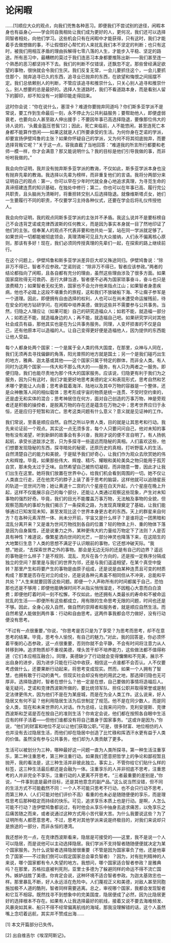 <link href="../../css/style.css" rel="stylesheet" type="text/css" />



# 论闲暇

<div class="p">

……[1]顺应大众的观点，向我们兜售各种恶习。即便我们不尝试别的途径，闲暇本身也有益身心——学会同自我相处让我们成为更好的人，更何况，我们还可以选择同智者相处，向他们学习。这些机会只有在闲暇中才能获得，只有这时，我们才能着手去做想做的事，不让假借好心帮忙的人来扰乱我们本不坚定的判断；也只有这时，被我们用相互矛盾的理由拆解得七零八落的人生，才能步入平稳、坚定的路途。所有恶习中，最糟糕的莫过于我们连恶习本身都要推陈出新——我们甚至连一个熟悉的恶习都坚持不下去。我们的判断不仅错误，还飘忽不定。那些曾经满足欲望的事物，很快就会令我们生厌。我们反复无常，一会儿要抓住这个，一会儿要抓住那个，抛弃追寻已久的东西，追寻业已抛弃的东西，在欲望和悔恨之间摇摆不定。我们总依赖别人的判断，不管应该追寻和推崇什么，只关心别人追寻和推崇什么，别人想要的总是最好的。选择人生道路时，我们不看道路本身，而是看别人留下的脚印，却不知没有一对脚印能走得回来。

这时你会说：“你在说什么，塞涅卡？难道你要抛弃同道吗？你们斯多亚学派不是常说，要工作到生命最后一刻，永不停止为公共利益服务；要帮助他人，即便虚弱衰老，也要向众人甚至敌人伸出援手；不要因年事已高选择隐退，要像那位伟大的诗人说的，‘头戴金盔压苍鬓’[2]；因此，死亡来临前，人不能悠闲，甚至连死亡本身都不能算作悠闲——如果这就是人们所要承受的生活。为何你身在芝诺的学派，却要宣扬伊壁鸠鲁的主张？如果你怀疑自己的学派，又为何不将其彻底抛弃，而要选择背叛它呢？”关于这一点，容我直截了当地回答：“难道我的所言所行都要和老师一模一样，你才会满意？那又能说明什么？我的目标是他们引导我做的事，而非吩咐我做的。”

我会向你证明，我并没有抛弃斯多亚学派的教诲，不仅如此，斯多亚学派本身也没有抛弃先辈的教诲。我选择以先辈为榜样，而非重复他们的言语。我将分两部分来证明自己的观点：第一，你可以早在少年时代就全身心地追求真理，为寻觅生命的真谛搭建连贯的知识基础，在独处中修行；第二，你也可以在年事已高、履行完公共职责，且头脑尚为清晰时，将重担转交别人后选择隐退。就像维斯塔贞女，她们一生要履行不同的职责，不仅要学习主持各种仪式，还要在学会后将礼仪传授他人。

我会向你证明，我的观点同斯多亚学派的主张并不矛盾。我这么说并不是要标榜自己不会违背芝诺或克律西波斯的任何教义，而是因为事实本身就一目了然地印证了他们的主张。信奉某人的观点不代表非要和他共处一室，站在同一学派就足够了。如果世间一切都能被彻底领会，真理清晰可见且为大众接纳，人们永不偏离核心原则，那该有多好！现在，我们必须同传授真理的先辈们一起，在探索的路上继续前行。

在这个问题上，伊壁鸠鲁和斯多亚学派差异巨大却又殊途同归。伊壁鸠鲁说：“除非万不得已，智者不应参政。”芝诺则说：“除非万不得已，智者应该参政。”两者的结论都指向了闲暇，且各自都有充分的理由，虽然这些理由涉及了很多方面。如果国家腐败得无可救药、恶行大肆当道，智者便不必再为国家琐事奋斗，奋斗也只是浪费精力；如果智者无权无势，国家也不会允许他来指点江山；如果智者身患疾病，他也不必踏上这段不堪重负的旅程，这和我们不放破船下海、不让瘸子参军是一个道理。因此，即便拥有自由选择的权利，人也可以在尚未遭受命运摧残前，待在安全的地方钻研学问，在闲暇中培养美德，做到这些并不需要参与公共事务。当然，归隐之人理应让（如果可能）自己的研究造福众人；如若不能，就造福一部分人；如若还不能，就造福身边的人；再不能，就造福自己吧。如果研究学问对其他社会成员有益，那他其实也是在为公共事务服务。同理，人变坏损害的不仅是自己，还有他原本可以造福的人。让自己变得更好便是造福他人，因为提供的东西能让他人受益。

每个人都身处两个国家：一个是属于全人类的伟大国度，在那里，众神与人同在，我们无须再去寻找偏僻的角落，阳光普照的地方就是国土；另一个是我们碰巧出生的地方，雅典、迦太基或其他——这个国家只属于特定的群体，而非全人类。有人同时为这两个国家——伟大和不那么伟大的——服务，有人只为两者之一服务。即便归隐，我们也能尽责地为那个伟大的国家服务。应该说，归隐更有利于我们为之服务，因为只有这时，我们才能更好地思考美德的定义和表现形式，思考自然和艺术哪个更能让人向善；思考承载着海洋、陆地以及其中万物的容器是一个整体，还是众神散落人间的相似载体；思考形成宇宙的物质是统一连贯、不受时空约束的，还是虚无和实体的混合；思考神居住在何方，面对自己创造的万事万物，神是旁观者还是积极的操控者，是脱离万物的存在还是蕴含在万物之中；思考世界应归于永恒，还是应归于短暂和消亡。思考这类问题有什么意义？意义就是见证神的工作。

我们常说，至善是顺应自然。自然之所以孕育人类，目的就是让其思考和行动。我先来论证前一个观点。其实这一点无须多言，每个人只要问问自己，他对未知的事物有没有渴望，听到新鲜的故事会有多兴奋，我刚才说的便不言自明了。有人扬帆起航，承受长途跋涉之苦，只为多探寻一些遥远而隐秘的真相。人们喜欢这些，他们想要发现隐秘的东西，探寻暗处的秘密，还原历史的真相，打听野蛮人的生活。自然清楚自己的能力和美貌，于是赋予我们好奇心，让我们作为观众去欣赏她的伟大和辉煌。毕竟，如果那些伟大、辉煌、精巧、耀眼和美轮美奂之物只能用于孤芳自赏，那未免太过于乏味。自然希望自己被热切凝视，而非随意一瞥，因此才让我们出生在这里。她将我们放置在世界中心，给我们机会看到周围的一切。她不仅让人类直立行走，还在他灵巧的脖子上装了善于思考的脑袋，这样他就可以追随星辰的轨迹一览世间万物；她让黄道十二宫的六个星座在白天升起，六个星座在晚上升起，这样不仅能展示自己的每个部分，还能让人类通过观察这些现象，产生对未知事物的强烈好奇。毕竟，我们的目光不能覆盖万事万物，无法触及事物的全貌，但观察范围内的事却为我们揭示了一条探索之路，为发现真理奠定了基础，让我们能够通过已知发现未知，甚至发现比这个世界本身更古老的东西。天上的群星来自何方？在各种元素浑然一体、尚未分开前，宇宙又是什么样子？是谁将这一团黑暗和混乱分离开来？又是谁为世间万物找到各自的位置？轻的物体上升、重的物体下落是因为自身属性，还是说重力之外，某种更伟大的力量给万物定下了法则？人是否具有神性？难道说，像繁星洒向世间的光芒，一部分神灵也降落下来，在这陌生的大地繁衍生息？人类的思想不满足于认识眼前的事物，它还想冲破天际。“我想，”她说，“去探索世界之外的事物。那会是无边无际的还是有自己的边界？遥远的事物是什么样子？是不规则、混乱、充斥在各个方向的，还是按一定秩序分隔成独立的空间？那里是与我们的世界为邻，还是与我们遥遥相望，在某个真空中旋转？那里产生和将要产生的事物是由原子组成，还是说是由某种连贯且可变的材质构成？那里是否存在对立的成分，还是说各种元素虽不相同但从不冲突，总能和平共处？”人生来就要回答这些问题。即便一个人声称所有的时间都属于自己，恐怕那也还是不够用；即便他能确保时间不从指尖悄悄溜走，不因粗心大意而白白浪费；即便他盯着时间一刻不松懈，不仅如此，他还拥有人类最长的寿命和不被命运扰乱的生活——即便所有这些都成立，用有限的生命思考无限的问题，时间也还是不够。因此，全身心投入自然，做自然的崇拜者和服务者，就是顺应自然生活。而自然希望人能做到两件事：行动和自由思考。这两件事我都会尽力做好，没有行动便没有思考。

“不过有一点很重要，”你说，“你思考是否只是为了享受？为思考而思考，却不在意思考的结果。毕竟，思考令人愉悦，有自己的魅力。”对此，我的回答是，你必须怀着平衡的心态参政，这一点很重要，否则你就不会平静，不会有时间将注意力从人转移到神。追求物质却不重视美德，埋头苦干却不培养能力，这些做法都不值得称道（它们本应相互融合）。同理，美德缺少了行动就会变得慵懒和不完美，展示不出自身的进步，因为进步只能在行动中收获，相信这一点谁都不会否认。人不仅要考虑做什么，还要果断行动起来，将思考变成现实。然而，如果一个人拥有了智慧，也拥有敢于行动的勇气，但现实社会却没有他的用武之地，那选择归隐也无可厚非。选择隐退时，智者在想什么？他一定是在想，自己要做的事情将造福后人。毫无疑问，芝诺和克律西波斯所做的，要比统领军队、担任公职并取得荣誉或是制定法律更伟大，因为他们不是在为某座城，而是在为全人类工作。这么说来，好人隐居又有何不妥？他利用隐居生活为后世制定了规范。他不是在同少数人，而是同全人类，现在和未来世界的人对话。作为总结，让我来问问你，克利安提斯、克律西波斯和芝诺是否在按自己的准则生活？你肯定会说，他们都在按照各自眼中生活应有的样子活着——但他们谁都没有将自己置身于国家事务。“这或许是因为，”你说，“他们的财富和地位不足以让他们获取公职。”可是，很多财富、地位相仿的人也并没有去过隐居生活，而他们却在隐居中创造了比忙碌和挥洒汗水更有益于人类的价值。虽然没有参与公共事务，他们却为人类贡献了更多。

生活可以被划分为三种，哪种最好这一问题一直为人类所探寻。第一种生活注重享乐，第二种注重思考，第三种注重行动。如果我们愿意把哲学上的争论和鄙视暂且抛开，我的看法是，这三种生活并非彼此独立。事实上，不管你给它们贴什么样的标签，这三种生活最后都还是会融为一体。注重享乐的人并非彻底不思考，注重思考的人并非完全不享乐，注重行动的人更离不开思考。“三者最重要的差别是，”你说，“一件事到底是最终目标，还是其他意念的副产品。”这么说当然没错，但不同的生活方式不可能截然不同：一个人不可能只思考不行动，也不会只行动不思考，而第三种人（人们可能对他们评价不高）看重的也未必是随随便便的享乐，而是理性思考后那种稳定而持续的快乐。可见，追求享乐本质上也是行动。是啊，人怎么可能不行动？连伊壁鸠鲁都说过，有时他会从享乐中抽身去追求痛苦，以免享乐之后痛苦随之而来，或者说通过这种方式用小苦代替大苦。为什么我要说这些？为了证明所有人都愿意思考。不过，思考对其他学派来说是终极目的，对我们来说却只是旅途的一部分，而非永恒的港湾。

我还想补充一点，在克律西波斯看来，隐居是可接受的——这里，我不是说一个人可以隐居，而是说他可以主动选择隐居。我们学派不支持智者随随便便就决定为某个国家服务。为什么说智者选择隐居很重要（不管是因为国家辜负了他，还是他辜负了国家——不过我们倒可以假定国家总会辜负智者）？因为，对有批判精神的人来说，哪个国家都有令人失望的地方。我想问，哪个国家适合智者参政？是雅典吗？在那里，苏格拉底被判死刑，亚里士多德为了躲避同样的命运不得不流亡国外。嫉妒战胜了美德。你肯定会说，这种环境不适合智者参政。为迦太基效忠也一样。那里暴乱不断，好人永远活在危险中。人们蔑视正义和美德，对敌人甚至同胞施加极不人道的酷刑，智者同样需要逃离。总之，审视哪个国家，我都会发现智者和它互不相容。既然找寻不到想象中的完美国度，隐居便成了必然，因为比隐居更好的选择根本不存在。如果有人让我选择最好的航线，接着又说不要去海难频发、风暴突如其来、船只不得不经常偏离航线的海域，那我没理解错的话，这个人虽然嘴上念叨着远航，其实并不赞成出海……

[1] 本文开篇部分已失传。

[2] 出自维吉尔《埃涅阿斯记》。

